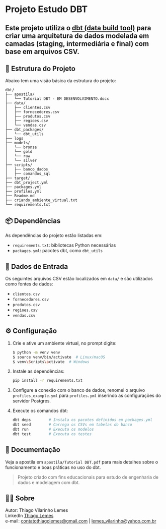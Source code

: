 # Projeto Estudo DBT

Este projeto utiliza o [dbt (data build tool)](https://www.getdbt.com/) para criar uma arquitetura de dados modelada em camadas (staging, intermediária e final) com base em arquivos CSV.
---
## 📁 Estrutura do Projeto

Abaixo tem uma visão básica da estrutura do projeto:

```
dbt/
├── apostila/
│   └── Tutorial DBT - EM DESENVOLVIMENTO.docx
├── data/
│   ├── clientes.csv
│   ├── fornecedores.csv
│   ├── produtos.csv
│   ├── regioes.csv
│   └── vendas.csv
├── dbt_packages/
│   └── dbt_utils
├── logs
├── models/
│   └── bronze
│   └── gold
│   └── raw
│   └── silver
├── scripts/
│   ├── banco_dados
│   ├── comandos_sql
├── target/
├── dbt_project.yml
├── packages.yml
├── profiles.yml
├── Readme.md
├── criando_ambiente_virtual.txt
└── requirements.txt
```

## 📦 Dependências

As dependências do projeto estão listadas em:

- `requirements.txt`: bibliotecas Python necessárias
- `packages.yml`: pacotes dbt, como `dbt_utils`

## 🧪 Dados de Entrada

Os seguintes arquivos CSV estão localizados em `data/` e são utilizados como fontes de dados:

- `clientes.csv`
- `fornecedores.csv`
- `produtos.csv`
- `regioes.csv`
- `vendas.csv`

## ⚙️ Configuração

1. Crie e ative um ambiente virtual, no prompt digite:
   ```bash
   $ python -m venv venv
   $ source venv/bin/activate  # Linux/macOS
   $ venv\Scripts\activate  # Windows
   ```

2. Instale as dependências:
   ```bash
   pip install -r requirements.txt
   ```

3. Configure a conexão com o banco de dados, renomei o arquivo `profiles_example.yml` para `profiles.yml` inserindo as configurações do servidor Postgres.

4. Execute os comandos dbt:
   ```bash
   dbt deps        # Instala os pacotes definidos em packages.yml
   dbt seed        # Carrega os CSVs em tabelas do banco
   dbt run         # Executa os modelos
   dbt test        # Executa os testes
   ```

## 🧾 Documentação

Veja a apostila em `apostila/Tutorial DBT.pdf` para mais detalhes sobre o funcionamento e boas práticas no uso do dbt.


> Projeto criado com fins educacionais para estudo de engenharia de dados e modelagem com dbt.


## 👨‍💻 Sobre

Autor: Thiago Vilarinho Lemes <br>
LinkedIn <a href="https://www.linkedin.com/in/thiago-v-lemes-b1232727" target="_blank">Thiago Lemes</a><br>
e-mail: contatothiagolemes@gmail.com | lemes_vilarinho@yahoo.com.br
